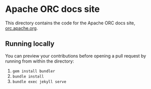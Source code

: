 # Apache ORC docs site

This directory contains the code for the Apache ORC docs site, [orc.apache.org](https://orc.apache.org/).

## Running locally

You can preview your contributions before opening a pull request by running from within the directory:
1. `gem install bundler`
2. `bundle install`
3. `bundle exec jekyll serve`
